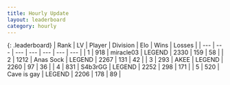 ```yaml
---
title: Hourly Update
layout: leaderboard
category: hourly
---
```


{: .leaderboard}
| Rank | LV | Player | Division | Elo | Wins | Losses |
| --- | --- | --- | --- | --- | --- | --- |
| <span data-change="0">1</span> | 918 | <span title="ID: 416373">miracle03</span> | LEGEND | <span data-change="0">2330</span> | <span data-change="0">159</span> | <span data-change="0">58</span> |
| <span data-change="0">2</span> | 1212 | <span title="ID: 203132">Anas Sock</span> | LEGEND | <span data-change="0">2267</span> | <span data-change="0">131</span> | <span data-change="0">42</span> |
| <span data-change="0">3</span> | 293 | <span title="ID: 455100">AKEE</span> | LEGEND | <span data-change="0">2260</span> | <span data-change="0">97</span> | <span data-change="0">36</span> |
| <span data-change="0">4</span> | 831 | <span title="ID: 166888">S4b3rGG</span> | LEGEND | <span data-change="0">2252</span> | <span data-change="0">298</span> | <span data-change="0">171</span> |
| <span data-change="0">5</span> | 520 | <span title="ID: 382502">Cave is gay</span> | LEGEND | <span data-change="0">2206</span> | <span data-change="0">178</span> | <span data-change="0">89</span> |